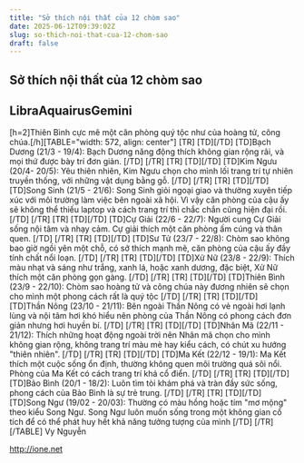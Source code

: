```yaml
---
title: "Sở thích nội thất của 12 chòm sao"
date: 2025-06-12T09:39:02Z
slug: so-thich-noi-that-cua-12-chom-sao
draft: false
---
```


## Sở thích nội thất của 12 chòm sao

## LibraAquairusGemini

[h=2]Thiên Bình cực mê một căn phòng quý tộc như của hoàng tử, công chúa.[/h][TABLE="width: 572, align: center"]
[TR]
[TD][/TD]
[TD]Bạch Dương (21/3 - 19/4):
Bạch Dương năng động thích không gian rộng rãi, và mọi thứ được bày trí đơn giản.
[/TD]
[/TR]
[TR]
[TD][/TD]
[TD]Kim Ngưu (20/4- 20/5):
Yêu thiên nhiên, Kim Ngưu chọn cho mình lối trang trí tự nhiên truyền thống, với những vật dụng bằng gỗ.
[/TD]
[/TR]
[TR]
[TD][/TD]
[TD]Song Sinh (21/5 - 21/6):
Song Sinh giỏi ngoại giao và thường xuyên tiếp xúc với môi trường làm việc bên ngoài xã hội. Vì vậy căn phòng của cậu ấy sẽ không thể thiếu laptop và cách trang trí thì chắc chắn cũng hiện đại rồi.
[/TD]
[/TR]
[TR]
[TD][/TD]
[TD]Cự Giải (22/6 - 22/7):
Người cung Cự Giải sống nội tâm và nhạy cảm. Cự giải thích một căn phòng ấm cúng và thân quen.
[/TD]
[/TR]
[TR]
[TD][/TD]
[TD]Sư Tử (23/7 - 22/8):
Chòm sao không bao giờ ngồi yên một chỗ, có sở thích mạnh mẽ, căn phòng của cậu ấy đầy tính chất nổi loạn.
[/TD]
[/TR]
[TR]
[TD][/TD]
[TD]Xử Nữ (23/8 - 22/9):
Thích màu nhạt và sáng như trắng, xanh lá, hoặc xanh dương, đặc biệt, Xử Nữ thích một căn phòng gọn gàng.
[/TD]
[/TR]
[TR]
[TD][/TD]
[TD]Thiên Bình (23/9 - 22/10):
Chòm sao hoàng tử và công chúa này đương nhiên sẽ chọn cho mình một phong cách rất là quý tộc
[/TD]
[/TR]
[TR]
[TD][/TD]
[TD]Thần Nông (23/10 - 21/11):
Bên ngoài Thần Nông có vẻ ngoài hơi lạnh lùng và nội tâm hơi khó hiểu nên phòng của Thần Nông có phong cách đơn giản nhưng hơi huyền bí.
[/TD]
[/TR]
[TR]
[TD][/TD]
[TD]Nhân Mã (22/11 - 21/12):
Thích những hoạt động ngoài trời nên Nhân mã chọn cho mình không gian rộng, không trang trí màu mè hay kiểu cách, có chút xu hướng "thiên nhiên".
[/TD]
[/TR]
[TR]
[TD][/TD]
[TD]Ma Kết (22/12 - 19/1):
Ma Kết thích một cuộc sống ổn định, thường không quen môi trường quá sôi nổi. Phòng của Ma Kết có cách trang trí khá cổ điển.
[/TD]
[/TR]
[TR]
[TD][/TD]
[TD]Bảo Bình (20/1 - 18/2):
Luôn tìm tòi khám phá và tràn đầy sức sống, phong cách của Bảo Bình là sự trẻ trung.
[/TD]
[/TR]
[TR]
[TD][/TD]
[TD]Song Ngư (19/02 - 20/03):
Thường có màu hồng hoặc tím "mơ mộng" theo kiểu Song Ngư. Song Ngư luôn muốn sống trong một không gian cổ tích để có thể phát huy hết khả năng tưởng tượng của mình
[/TD]
[/TR]
[/TABLE]
Vy Nguyễn

http://ione.net